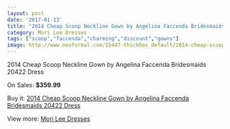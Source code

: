 ```yaml
---
layout: post
date: '2017-01-13'
title: "2014 Cheap Scoop Neckline Gown by Angelina Faccenda Bridesmaids 20422 Dress"
category: Mori Lee Dresses
tags: ["scoop","faccenda","charming","discount","gowns"]
image: http://www.neoformal.com/15447-thickbox_default/2014-cheap-scoop-neckline-gown-by-angelina-faccenda-bridesmaids-20422-dress.jpg
---
```

2014 Cheap Scoop Neckline Gown by Angelina Faccenda Bridesmaids 20422 Dress

On Sales: **$359.99**
<a href="https://www.neoformal.com/en/mori-lee-dresses-2014/5208-2014-cheap-scoop-neckline-gown-by-angelina-faccenda-bridesmaids-20422-dress.html"><amp-img layout="responsive" width="600" height="600" src="//www.neoformal.com/15447-thickbox_default/2014-cheap-scoop-neckline-gown-by-angelina-faccenda-bridesmaids-20422-dress.jpg" alt="2014 Cheap Scoop Neckline Gown by Angelina Faccenda Bridesmaids 20422 Dress 0" /></a>
<a href="https://www.neoformal.com/en/mori-lee-dresses-2014/5208-2014-cheap-scoop-neckline-gown-by-angelina-faccenda-bridesmaids-20422-dress.html"><amp-img layout="responsive" width="600" height="600" src="//www.neoformal.com/15450-thickbox_default/2014-cheap-scoop-neckline-gown-by-angelina-faccenda-bridesmaids-20422-dress.jpg" alt="2014 Cheap Scoop Neckline Gown by Angelina Faccenda Bridesmaids 20422 Dress 1" /></a>
<a href="https://www.neoformal.com/en/mori-lee-dresses-2014/5208-2014-cheap-scoop-neckline-gown-by-angelina-faccenda-bridesmaids-20422-dress.html"><amp-img layout="responsive" width="600" height="600" src="//www.neoformal.com/15449-thickbox_default/2014-cheap-scoop-neckline-gown-by-angelina-faccenda-bridesmaids-20422-dress.jpg" alt="2014 Cheap Scoop Neckline Gown by Angelina Faccenda Bridesmaids 20422 Dress 2" /></a>
<a href="https://www.neoformal.com/en/mori-lee-dresses-2014/5208-2014-cheap-scoop-neckline-gown-by-angelina-faccenda-bridesmaids-20422-dress.html"><amp-img layout="responsive" width="600" height="600" src="//www.neoformal.com/15448-thickbox_default/2014-cheap-scoop-neckline-gown-by-angelina-faccenda-bridesmaids-20422-dress.jpg" alt="2014 Cheap Scoop Neckline Gown by Angelina Faccenda Bridesmaids 20422 Dress 3" /></a>

Buy it: [2014 Cheap Scoop Neckline Gown by Angelina Faccenda Bridesmaids 20422 Dress](https://www.neoformal.com/en/mori-lee-dresses-2014/5208-2014-cheap-scoop-neckline-gown-by-angelina-faccenda-bridesmaids-20422-dress.html "2014 Cheap Scoop Neckline Gown by Angelina Faccenda Bridesmaids 20422 Dress")

View more: [Mori Lee Dresses](https://www.neoformal.com/en/62-mori-lee-dresses-2014 "Mori Lee Dresses")